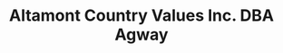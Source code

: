 ---
title: "Altamont Country Values Inc. DBA Agway"
url: /altamont/altamont-country-values-inc-dba-agway/
shop: hardware
---